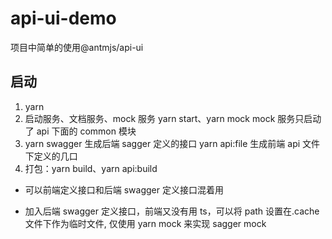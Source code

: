 # api-ui-demo

项目中简单的使用@antmjs/api-ui

## 启动

1. yarn
2. 启动服务、文档服务、mock 服务
   yarn start、yarn mock
   mock 服务只启动了 api 下面的 common 模块
3. yarn swagger 生成后端 sagger 定义的接口
   yarn api:file 生成前端 api 文件下定义的几口
4. 打包：yarn build、yarn api:build

- 可以前端定义接口和后端 swagger 定义接口混着用

- 加入后端 swagger 定义接口，前端又没有用 ts，可以将 path 设置在.cache 文件下作为临时文件, 仅使用 yarn mock 来实现 sagger mock
